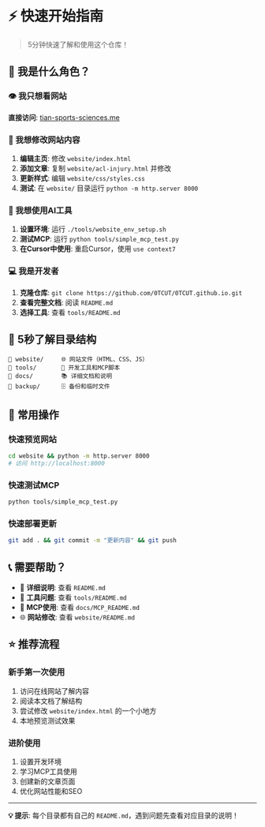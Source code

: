 # ⚡ 快速开始指南

> 5分钟快速了解和使用这个仓库！

## 🎯 我是什么角色？

### 👁️ 我只想看网站
**直接访问**: [tian-sports-sciences.me](https://tian-sports-sciences.me)

### 🔧 我想修改网站内容
1. **编辑主页**: 修改 `website/index.html`
2. **添加文章**: 复制 `website/acl-injury.html` 并修改
3. **更新样式**: 编辑 `website/css/styles.css`
4. **测试**: 在 `website/` 目录运行 `python -m http.server 8000`

### 🤖 我想使用AI工具
1. **设置环境**: 运行 `./tools/website_env_setup.sh`
2. **测试MCP**: 运行 `python tools/simple_mcp_test.py`
3. **在Cursor中使用**: 重启Cursor，使用 `use context7`

### 💻 我是开发者
1. **克隆仓库**: `git clone https://github.com/0TCUT/0TCUT.github.io.git`
2. **查看完整文档**: 阅读 `README.md`
3. **选择工具**: 查看 `tools/README.md`

## 📂 5秒了解目录结构

```
📁 website/     🌐 网站文件（HTML、CSS、JS）
📁 tools/       🔧 开发工具和MCP脚本  
📁 docs/        📚 详细文档和说明
📁 backup/      🗄️ 备份和临时文件
```

## 🚀 常用操作

### 快速预览网站
```bash
cd website && python -m http.server 8000
# 访问 http://localhost:8000
```

### 快速测试MCP
```bash
python tools/simple_mcp_test.py
```

### 快速部署更新
```bash
git add . && git commit -m "更新内容" && git push
```

## 📞 需要帮助？

- 📖 **详细说明**: 查看 `README.md`
- 🔧 **工具问题**: 查看 `tools/README.md`  
- 🤖 **MCP使用**: 查看 `docs/MCP_README.md`
- 🌐 **网站修改**: 查看 `website/README.md`

## ⭐ 推荐流程

### 新手第一次使用
1. 访问在线网站了解内容
2. 阅读本文档了解结构
3. 尝试修改 `website/index.html` 的一个小地方
4. 本地预览测试效果

### 进阶使用
1. 设置开发环境
2. 学习MCP工具使用
3. 创建新的文章页面
4. 优化网站性能和SEO

---

**💡 提示**: 每个目录都有自己的 `README.md`，遇到问题先查看对应目录的说明！ 